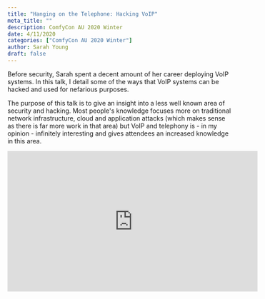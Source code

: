```yaml
---
title: "Hanging on the Telephone: Hacking VoIP"
meta_title: ""
description: ComfyCon AU 2020 Winter
date: 4/11/2020
categories: ["ComfyCon AU 2020 Winter"]
author: Sarah Young
draft: false
---
```

Before security, Sarah spent a decent amount of her career deploying VoIP systems. In this talk, I detail some of the ways that VoIP systems can be hacked and used for nefarious purposes. 

The purpose of this talk is to give an insight into a less well known area of security and hacking. Most people's knowledge focuses more on traditional network infrastructure, cloud and application attacks (which makes sense as there is far more work in that area) but VoIP and telephony is - in my opinion - infinitely interesting and gives attendees an increased knowledge in this area.

<iframe width="560" height="315" src="https://www.youtube.com/embed/N6AzG3uyuA0?si=k8FCJZW6DIH0zbZN" title="YouTube video player" frameborder="0" allow="accelerometer; autoplay; clipboard-write; encrypted-media; gyroscope; picture-in-picture; web-share" allowfullscreen></iframe>
